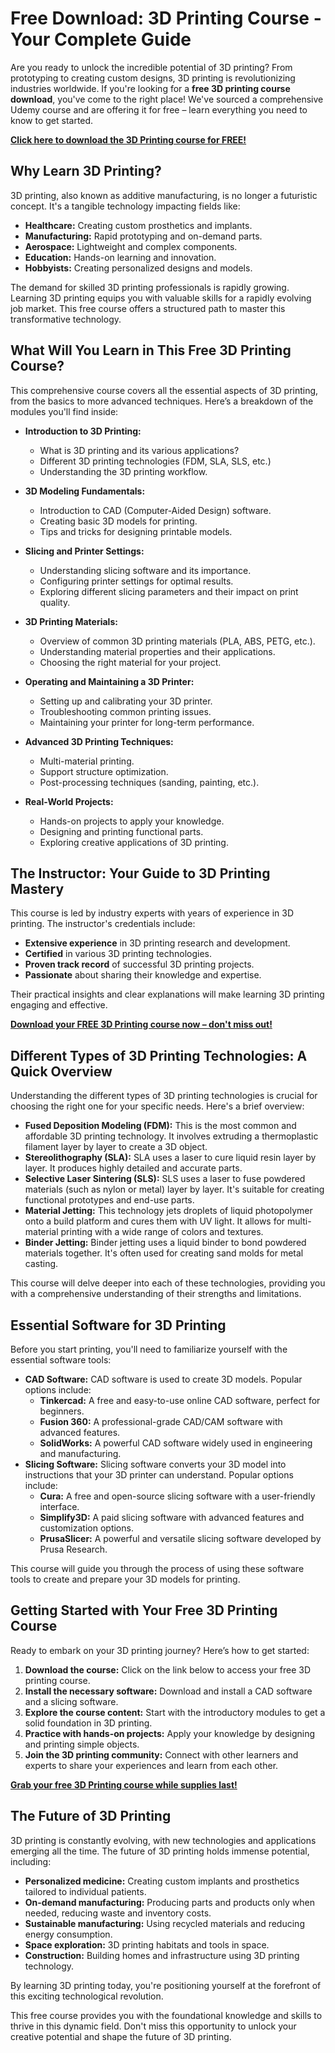 # Free Download: 3D Printing Course - Your Complete Guide

Are you ready to unlock the incredible potential of 3D printing? From prototyping to creating custom designs, 3D printing is revolutionizing industries worldwide. If you're looking for a **free 3D printing course download**, you've come to the right place!  We've sourced a comprehensive Udemy course and are offering it for free – learn everything you need to know to get started.

[**Click here to download the 3D Printing course for FREE!**](https://udemywork.com/3d-printing-course)

## Why Learn 3D Printing?

3D printing, also known as additive manufacturing, is no longer a futuristic concept. It's a tangible technology impacting fields like:

*   **Healthcare:** Creating custom prosthetics and implants.
*   **Manufacturing:** Rapid prototyping and on-demand parts.
*   **Aerospace:** Lightweight and complex components.
*   **Education:** Hands-on learning and innovation.
*   **Hobbyists:** Creating personalized designs and models.

The demand for skilled 3D printing professionals is rapidly growing. Learning 3D printing equips you with valuable skills for a rapidly evolving job market. This free course offers a structured path to master this transformative technology.

## What Will You Learn in This Free 3D Printing Course?

This comprehensive course covers all the essential aspects of 3D printing, from the basics to more advanced techniques. Here’s a breakdown of the modules you'll find inside:

*   **Introduction to 3D Printing:**
    *   What is 3D printing and its various applications?
    *   Different 3D printing technologies (FDM, SLA, SLS, etc.)
    *   Understanding the 3D printing workflow.

*   **3D Modeling Fundamentals:**
    *   Introduction to CAD (Computer-Aided Design) software.
    *   Creating basic 3D models for printing.
    *   Tips and tricks for designing printable models.

*   **Slicing and Printer Settings:**
    *   Understanding slicing software and its importance.
    *   Configuring printer settings for optimal results.
    *   Exploring different slicing parameters and their impact on print quality.

*   **3D Printing Materials:**
    *   Overview of common 3D printing materials (PLA, ABS, PETG, etc.).
    *   Understanding material properties and their applications.
    *   Choosing the right material for your project.

*   **Operating and Maintaining a 3D Printer:**
    *   Setting up and calibrating your 3D printer.
    *   Troubleshooting common printing issues.
    *   Maintaining your printer for long-term performance.

*   **Advanced 3D Printing Techniques:**
    *   Multi-material printing.
    *   Support structure optimization.
    *   Post-processing techniques (sanding, painting, etc.).

*   **Real-World Projects:**
    *   Hands-on projects to apply your knowledge.
    *   Designing and printing functional parts.
    *   Exploring creative applications of 3D printing.

## The Instructor: Your Guide to 3D Printing Mastery

This course is led by industry experts with years of experience in 3D printing. The instructor's credentials include:

*   **Extensive experience** in 3D printing research and development.
*   **Certified** in various 3D printing technologies.
*   **Proven track record** of successful 3D printing projects.
*   **Passionate** about sharing their knowledge and expertise.

Their practical insights and clear explanations will make learning 3D printing engaging and effective.

[**Download your FREE 3D Printing course now – don't miss out!**](https://udemywork.com/3d-printing-course)

## Different Types of 3D Printing Technologies: A Quick Overview

Understanding the different types of 3D printing technologies is crucial for choosing the right one for your specific needs. Here's a brief overview:

*   **Fused Deposition Modeling (FDM):** This is the most common and affordable 3D printing technology. It involves extruding a thermoplastic filament layer by layer to create a 3D object.
*   **Stereolithography (SLA):** SLA uses a laser to cure liquid resin layer by layer. It produces highly detailed and accurate parts.
*   **Selective Laser Sintering (SLS):** SLS uses a laser to fuse powdered materials (such as nylon or metal) layer by layer. It's suitable for creating functional prototypes and end-use parts.
*   **Material Jetting:** This technology jets droplets of liquid photopolymer onto a build platform and cures them with UV light. It allows for multi-material printing with a wide range of colors and textures.
*   **Binder Jetting:** Binder jetting uses a liquid binder to bond powdered materials together. It's often used for creating sand molds for metal casting.

This course will delve deeper into each of these technologies, providing you with a comprehensive understanding of their strengths and limitations.

## Essential Software for 3D Printing

Before you start printing, you'll need to familiarize yourself with the essential software tools:

*   **CAD Software:** CAD software is used to create 3D models. Popular options include:
    *   **Tinkercad:** A free and easy-to-use online CAD software, perfect for beginners.
    *   **Fusion 360:** A professional-grade CAD/CAM software with advanced features.
    *   **SolidWorks:** A powerful CAD software widely used in engineering and manufacturing.
*   **Slicing Software:** Slicing software converts your 3D model into instructions that your 3D printer can understand. Popular options include:
    *   **Cura:** A free and open-source slicing software with a user-friendly interface.
    *   **Simplify3D:** A paid slicing software with advanced features and customization options.
    *   **PrusaSlicer:** A powerful and versatile slicing software developed by Prusa Research.

This course will guide you through the process of using these software tools to create and prepare your 3D models for printing.

## Getting Started with Your Free 3D Printing Course

Ready to embark on your 3D printing journey? Here’s how to get started:

1.  **Download the course:** Click on the link below to access your free 3D printing course.
2.  **Install the necessary software:** Download and install a CAD software and a slicing software.
3.  **Explore the course content:** Start with the introductory modules to get a solid foundation in 3D printing.
4.  **Practice with hands-on projects:** Apply your knowledge by designing and printing simple objects.
5.  **Join the 3D printing community:** Connect with other learners and experts to share your experiences and learn from each other.

[**Grab your free 3D Printing course while supplies last!**](https://udemywork.com/3d-printing-course)

## The Future of 3D Printing

3D printing is constantly evolving, with new technologies and applications emerging all the time. The future of 3D printing holds immense potential, including:

*   **Personalized medicine:** Creating custom implants and prosthetics tailored to individual patients.
*   **On-demand manufacturing:** Producing parts and products only when needed, reducing waste and inventory costs.
*   **Sustainable manufacturing:** Using recycled materials and reducing energy consumption.
*   **Space exploration:** 3D printing habitats and tools in space.
*   **Construction:** Building homes and infrastructure using 3D printing technology.

By learning 3D printing today, you're positioning yourself at the forefront of this exciting technological revolution.

This free course provides you with the foundational knowledge and skills to thrive in this dynamic field. Don't miss this opportunity to unlock your creative potential and shape the future of 3D printing.
